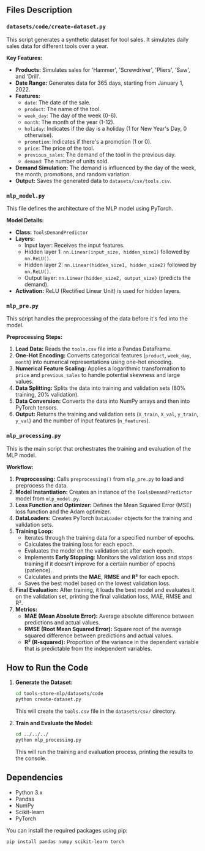 
## Files Description

### `datasets/code/create-dataset.py`

This script generates a synthetic dataset for tool sales. It simulates daily sales data for different tools over a year.

**Key Features:**

*   **Products:** Simulates sales for 'Hammer', 'Screwdriver', 'Pliers', 'Saw', and 'Drill'.
*   **Date Range:** Generates data for 365 days, starting from January 1, 2022.
*   **Features:**
    *   `date`: The date of the sale.
    *   `product`: The name of the tool.
    *   `week_day`: The day of the week (0-6).
    *   `month`: The month of the year (1-12).
    *   `holiday`: Indicates if the day is a holiday (1 for New Year's Day, 0 otherwise).
    *   `promotion`: Indicates if there's a promotion (1 or 0).
    *   `price`: The price of the tool.
    *   `previous_sales`: The demand of the tool in the previous day.
    *   `demand`: The number of units sold.
*   **Demand Simulation:** The demand is influenced by the day of the week, the month, promotions, and random variation.
*   **Output:** Saves the generated data to `datasets/csv/tools.csv`.

### `mlp_model.py`

This file defines the architecture of the MLP model using PyTorch.

**Model Details:**

*   **Class:** `ToolsDemandPredictor`
*   **Layers:**
    *   Input layer: Receives the input features.
    *   Hidden layer 1: `nn.Linear(input_size, hidden_size1)` followed by `nn.ReLU()`.
    *   Hidden layer 2: `nn.Linear(hidden_size1, hidden_size2)` followed by `nn.ReLU()`.
    *   Output layer: `nn.Linear(hidden_size2, output_size)` (predicts the demand).
*   **Activation:** ReLU (Rectified Linear Unit) is used for hidden layers.

### `mlp_pre.py`

This script handles the preprocessing of the data before it's fed into the model.

**Preprocessing Steps:**

1.  **Load Data:** Reads the `tools.csv` file into a Pandas DataFrame.
2.  **One-Hot Encoding:** Converts categorical features (`product`, `week_day`, `month`) into numerical representations using one-hot encoding.
3.  **Numerical Feature Scaling:** Applies a logarithmic transformation to `price` and `previous_sales` to handle potential skewness and large values.
4.  **Data Splitting:** Splits the data into training and validation sets (80% training, 20% validation).
5.  **Data Conversion:** Converts the data into NumPy arrays and then into PyTorch tensors.
6.  **Output:** Returns the training and validation sets (`X_train`, `X_val`, `y_train`, `y_val`) and the number of input features (`n_features`).

### `mlp_processing.py`

This is the main script that orchestrates the training and evaluation of the MLP model.

**Workflow:**

1.  **Preprocessing:** Calls `preprocessing()` from `mlp_pre.py` to load and preprocess the data.
2.  **Model Instantiation:** Creates an instance of the `ToolsDemandPredictor` model from `mlp_model.py`.
3.  **Loss Function and Optimizer:** Defines the Mean Squared Error (MSE) loss function and the Adam optimizer.
4.  **DataLoaders:** Creates PyTorch `DataLoader` objects for the training and validation sets.
5.  **Training Loop:**
    *   Iterates through the training data for a specified number of epochs.
    *   Calculates the training loss for each epoch.
    *   Evaluates the model on the validation set after each epoch.
    *   Implements **Early Stopping**: Monitors the validation loss and stops training if it doesn't improve for a certain number of epochs (patience).
    *   Calculates and prints the **MAE**, **RMSE** and **R²** for each epoch.
    *   Saves the best model based on the lowest validation loss.
6.  **Final Evaluation:** After training, it loads the best model and evaluates it on the validation set, printing the final validation loss, MAE, RMSE and R².
7. **Metrics:**
    * **MAE (Mean Absolute Error):** Average absolute difference between predictions and actual values.
    * **RMSE (Root Mean Squared Error):** Square root of the average squared difference between predictions and actual values.
    * **R² (R-squared):** Proportion of the variance in the dependent variable that is predictable from the independent variables.

## How to Run the Code

1.  **Generate the Dataset:**
    ```bash
    cd tools-store-mlp/datasets/code
    python create-dataset.py
    ```
    This will create the `tools.csv` file in the `datasets/csv/` directory.

2.  **Train and Evaluate the Model:**
    ```bash
    cd ../../../
    python mlp_processing.py
    ```
    This will run the training and evaluation process, printing the results to the console.

## Dependencies

*   Python 3.x
*   Pandas
*   NumPy
*   Scikit-learn
*   PyTorch

You can install the required packages using pip:

```bash
pip install pandas numpy scikit-learn torch
